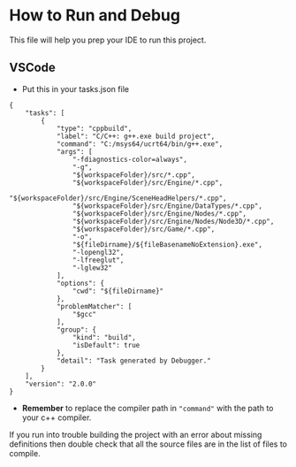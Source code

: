 # How to Run and Debug
This file will help you prep your IDE to run this project.


## VSCode
- Put this in your tasks.json file
```
{
    "tasks": [
        {
            "type": "cppbuild",
            "label": "C/C++: g++.exe build project",
            "command": "C:/msys64/ucrt64/bin/g++.exe",
            "args": [
                "-fdiagnostics-color=always",
                "-g",
                "${workspaceFolder}/src/*.cpp",
                "${workspaceFolder}/src/Engine/*.cpp",
                "${workspaceFolder}/src/Engine/SceneHeadHelpers/*.cpp",
                "${workspaceFolder}/src/Engine/DataTypes/*.cpp",
                "${workspaceFolder}/src/Engine/Nodes/*.cpp",
                "${workspaceFolder}/src/Engine/Nodes/Node3D/*.cpp",
                "${workspaceFolder}/src/Game/*.cpp",
                "-o",
                "${fileDirname}/${fileBasenameNoExtension}.exe",
                "-lopengl32",
                "-lfreeglut",
                "-lglew32"
            ],
            "options": {
                "cwd": "${fileDirname}"
            },
            "problemMatcher": [
                "$gcc"
            ],
            "group": {
                "kind": "build",
                "isDefault": true
            },
            "detail": "Task generated by Debugger."
        }
    ],
    "version": "2.0.0"
}
```
- **Remember** to replace the compiler path in ```"command"``` with the path to your c++ compiler.  

If you run into trouble building the project with an error about missing definitions then double check that all the source files are in the list of files to compile.